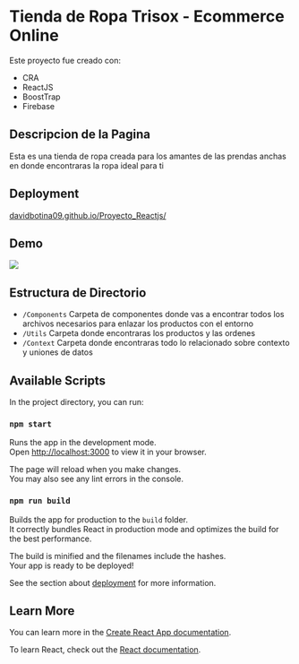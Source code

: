 # Tienda de Ropa Trisox - Ecommerce Online

Este proyecto fue creado con: 
 - CRA
 - ReactJS
 - BoostTrap
 - Firebase

 ## Descripcion de la Pagina
 Esta es una tienda de ropa creada para los amantes de las prendas anchas en donde encontraras la ropa ideal para ti 

## Deployment

[davidbotina09.github.io/Proyecto_Reactjs/](https://davidbotina09.github.io/Proyecto_Reactjs/)

## Demo
![](https://firebasestorage.googleapis.com/v0/b/tienda-de-deportes-a3605.appspot.com/o/Proyecto_Final.gif?alt=media&token=3439cba4-d9a1-4123-a078-706b79230d36)


## Estructura de Directorio
 - `/Components`
 Carpeta de componentes donde vas a encontrar todos los archivos necesarios para enlazar los productos con el entorno
 - `/Utils`
 Carpeta donde encontraras los productos y las ordenes
 - `/Context`
 Carpeta donde encontraras todo lo relacionado sobre contexto y uniones de datos

## Available Scripts

In the project directory, you can run:

### `npm start`

Runs the app in the development mode.\
Open [http://localhost:3000](http://localhost:3000) to view it in your browser.

The page will reload when you make changes.\
You may also see any lint errors in the console.


### `npm run build`

Builds the app for production to the `build` folder.\
It correctly bundles React in production mode and optimizes the build for the best performance.

The build is minified and the filenames include the hashes.\
Your app is ready to be deployed!

See the section about [deployment](https://facebook.github.io/create-react-app/docs/deployment) for more information.

## Learn More

You can learn more in the [Create React App documentation](https://facebook.github.io/create-react-app/docs/getting-started).

To learn React, check out the [React documentation](https://reactjs.org/).





